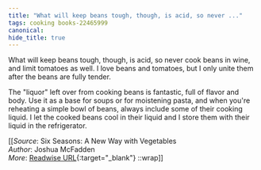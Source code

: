 ```yaml
---
title: "What will keep beans tough, though, is acid, so never ..."
tags: cooking books-22465999
canonical: 
hide_title: true
---
```


What will keep beans tough, though, is acid, so never cook beans in wine, and limit tomatoes as well. I love beans and tomatoes, but I only unite them after the beans are fully tender.

The "liquor" left over from cooking beans is fantastic, full of flavor and body. Use it as a base for soups or for moistening pasta, and when you're reheating a simple bowl of beans, always include some of their cooking liquid. I let the cooked beans cool in their liquid and I store them with their liquid in the refrigerator.


[[_Source_: Six Seasons: A New Way with Vegetables<br>
_Author_: Joshua McFadden<br>
_More_: [Readwise URL](https://readwise.io/open/443828398){:target="_blank"}
::wrap]]